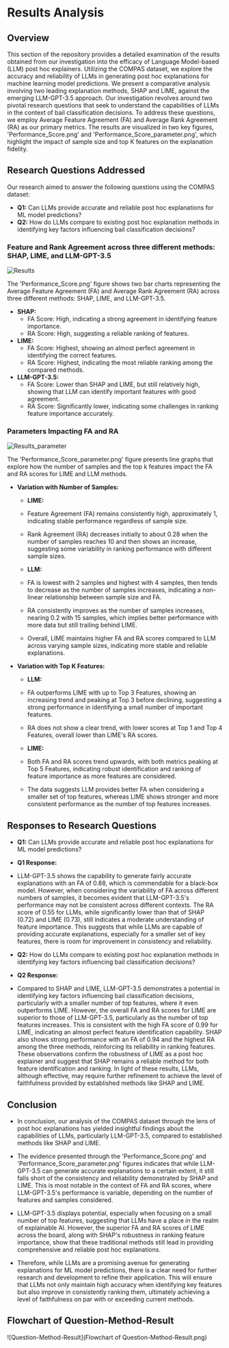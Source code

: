 # Results Analysis

## Overview
This section of the repository provides a detailed examination of the results obtained from our investigation into the efficacy of Language Model-based (LLM) post hoc explainers. Utilizing the COMPAS dataset, we explore the accuracy and reliability of LLMs in generating post hoc explanations for machine learning model predictions.   We present a comparative analysis involving two leading explanation methods, SHAP and LIME, against the emerging LLM-GPT-3.5 approach. Our investigation revolves around two pivotal research questions that seek to understand the capabilities of LLMs in the context of bail classification decisions.   To address these questions, we employ Average Feature Agreement (FA) and Average Rank Agreement (RA) as our primary metrics.   The results are visualized in two key figures, 'Performance_Score.png' and 'Performance_Score_parameter.png', which highlight the impact of sample size and top K features on the explanation fidelity.


## Research Questions Addressed

Our research aimed to answer the following questions using the COMPAS dataset:

- **Q1:** Can LLMs provide accurate and reliable post hoc explanations for ML model predictions?
- **Q2:** How do LLMs compare to existing post hoc explanation methods in identifying key factors influencing bail classification decisions?


### Feature and Rank Agreement across three different methods: SHAP, LIME, and LLM-GPT-3.5

![Results](Performance_Score.png)

The 'Performance_Score.png' figure shows two bar charts representing the Average Feature Agreement (FA) and Average Rank Agreement (RA) across three different methods: SHAP, LIME, and LLM-GPT-3.5.

- **SHAP:**
  - FA Score: High, indicating a strong agreement in identifying feature importance.
  - RA Score: High, suggesting a reliable ranking of features.
- **LIME:**
  - FA Score: Highest, showing an almost perfect agreement in identifying the correct features.
  - RA Score: Highest, indicating the most reliable ranking among the compared methods.
- **LLM-GPT-3.5:**
  - FA Score: Lower than SHAP and LIME, but still relatively high, showing that LLM can identify important features with good agreement.
  - RA Score: Significantly lower, indicating some challenges in ranking feature importance accurately.

### Parameters Impacting FA and RA

![Results_parameter](Performance_Score_parameter.png)

The 'Performance_Score_parameter.png' figure presents line graphs that explore how the number of samples and the top k features impact the FA and RA scores for LIME and LLM methods.

- **Variation with Number of Samples:**
  - **LIME:**
  - Feature Agreement (FA) remains consistently high, approximately 1, indicating stable performance regardless of sample size.
  - Rank Agreement (RA) decreases initially to about 0.28 when the number of samples reaches 10 and then shows an increase, suggesting some variability in ranking performance with different sample sizes.

  - **LLM:**
  - FA is lowest with 2 samples and highest with 4 samples, then tends to decrease as the number of samples increases, indicating a non-linear relationship between sample size and FA.
  - RA consistently improves as the number of samples increases, nearing 0.2 with 15 samples, which implies better performance with more data but still trailing behind LIME.

  - Overall, LIME maintains higher FA and RA scores compared to LLM across varying sample sizes, indicating more stable and reliable explanations.  

- **Variation with Top K Features:**
  - **LLM:**
  - FA outperforms LIME with up to Top 3 Features, showing an increasing trend and peaking at Top 3 before declining, suggesting a strong performance in identifying a small number of important features.
  - RA does not show a clear trend, with lower scores at Top 1 and Top 4 Features, overall lower than LIME's RA scores.

  - **LIME:**
  - Both FA and RA scores trend upwards, with both metrics peaking at Top 5 Features, indicating robust identification and ranking of feature importance as more features are considered.

  - The data suggests LLM provides better FA when considering a smaller set of top features, whereas LIME shows stronger and more consistent performance as the number of top features increases.


## Responses to Research Questions

- **Q1:** Can LLMs provide accurate and reliable post hoc explanations for ML model predictions?
- **Q1 Response:**
- LLM-GPT-3.5 shows the capability to generate fairly accurate explanations with an FA of 0.88, which is commendable for a black-box model.  However, when considering the variability of FA across different numbers of samples, it becomes evident that LLM-GPT-3.5's performance may not be consistent across different contexts.  The RA score of 0.55 for LLMs, while significantly lower than that of SHAP (0.72) and LIME (0.73), still indicates a moderate understanding of feature importance.  This suggests that while LLMs are capable of providing accurate explanations, especially for a smaller set of key features, there is room for improvement in consistency and reliability.

- **Q2:** How do LLMs compare to existing post hoc explanation methods in identifying key factors influencing bail classification decisions?
- **Q2 Response:**
- Compared to SHAP and LIME, LLM-GPT-3.5 demonstrates a potential in identifying key factors influencing bail classification decisions, particularly with a smaller number of top features, where it even outperforms LIME.  However, the overall FA and RA scores for LIME are superior to those of LLM-GPT-3.5, particularly as the number of top features increases.  This is consistent with the high FA score of 0.99 for LIME, indicating an almost perfect feature identification capability.  SHAP also shows strong performance with an FA of 0.94 and the highest RA among the three methods, reinforcing its reliability in ranking features.  These observations confirm the robustness of LIME as a post hoc explainer and suggest that SHAP remains a reliable method for both feature identification and ranking.  In light of these results, LLMs, although effective, may require further refinement to achieve the level of faithfulness provided by established methods like SHAP and LIME.

## Conclusion

- In conclusion, our analysis of the COMPAS dataset through the lens of post hoc explanations has yielded insightful findings about the capabilities of LLMs, particularly LLM-GPT-3.5, compared to established methods like SHAP and LIME. 

- The evidence presented through the 'Performance_Score.png' and 'Performance_Score_parameter.png' figures indicates that while LLM-GPT-3.5 can generate accurate explanations to a certain extent, it still falls short of the consistency and reliability demonstrated by SHAP and LIME. This is most notable in the context of FA and RA scores, where LLM-GPT-3.5's performance is variable, depending on the number of features and samples considered. 

- LLM-GPT-3.5 displays potential, especially when focusing on a small number of top features, suggesting that LLMs have a place in the realm of explainable AI. However, the superior FA and RA scores of LIME across the board, along with SHAP's robustness in ranking feature importance, show that these traditional methods still lead in providing comprehensive and reliable post hoc explanations. 

- Therefore, while LLMs are a promising avenue for generating explanations for ML model predictions, there is a clear need for further research and development to refine their application. This will ensure that LLMs not only maintain high accuracy when identifying key features but also improve in consistently ranking them, ultimately achieving a level of faithfulness on par with or exceeding current methods.

## Flowchart of Question-Method-Result
![Question-Method-Result](Flowchart of Question-Method-Result.png)

